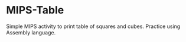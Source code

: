 # MIPS-Table

Simple MIPS activity to print table of squares and cubes. Practice using Assembly language. 
